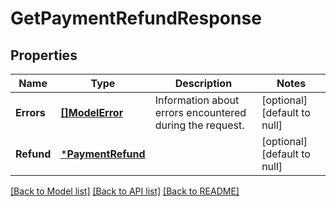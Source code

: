 # GetPaymentRefundResponse

## Properties

 Name       | Type                                   | Description                                              | Notes                        
------------|----------------------------------------|----------------------------------------------------------|------------------------------
 **Errors** | [**[]ModelError**](Error.md)           | Information about errors encountered during the request. | [optional] [default to null] 
 **Refund** | [***PaymentRefund**](PaymentRefund.md) |                                                          | [optional] [default to null] 

[[Back to Model list]](../README.md#documentation-for-models) [[Back to API list]](../README.md#documentation-for-api-endpoints) [[Back to README]](../README.md)

